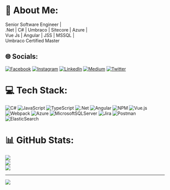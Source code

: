 # 💫 About Me:
Senior Software Engineer | <br>.Net | C# | Umbraco | Sitecore | Azure |<br>Vue Js | Angular | JSS | MSSQL |<br>Umbraco Certified Master<br>


## 🌐 Socials:
[![Facebook](https://img.shields.io/badge/Facebook-%231877F2.svg?logo=Facebook&logoColor=white)](https://facebook.com/https://www.facebook.com/nijas.ah) [![Instagram](https://img.shields.io/badge/Instagram-%23E4405F.svg?logo=Instagram&logoColor=white)](https://instagram.com/https://www.instagram.com/nijazhameed/) [![LinkedIn](https://img.shields.io/badge/LinkedIn-%230077B5.svg?logo=linkedin&logoColor=white)](https://linkedin.com/in/https://www.linkedin.com/in/nijas-hameed/) [![Medium](https://img.shields.io/badge/Medium-12100E?logo=medium&logoColor=white)](https://medium.com/@https://medium.com/@nijasmon.ah) [![Twitter](https://img.shields.io/badge/Twitter-%231DA1F2.svg?logo=Twitter&logoColor=white)](https://twitter.com/https://twitter.com/NijazHameed) 

# 💻 Tech Stack:
![C#](https://img.shields.io/badge/c%23-%23239120.svg?style=for-the-badge&logo=c-sharp&logoColor=white) ![JavaScript](https://img.shields.io/badge/javascript-%23323330.svg?style=for-the-badge&logo=javascript&logoColor=%23F7DF1E) ![TypeScript](https://img.shields.io/badge/typescript-%23007ACC.svg?style=for-the-badge&logo=typescript&logoColor=white) ![.Net](https://img.shields.io/badge/.NET-5C2D91?style=for-the-badge&logo=.net&logoColor=white) ![Angular](https://img.shields.io/badge/angular-%23DD0031.svg?style=for-the-badge&logo=angular&logoColor=white) ![NPM](https://img.shields.io/badge/NPM-%23000000.svg?style=for-the-badge&logo=npm&logoColor=white) ![Vue.js](https://img.shields.io/badge/vuejs-%2335495e.svg?style=for-the-badge&logo=vuedotjs&logoColor=%234FC08D) ![Webpack](https://img.shields.io/badge/webpack-%238DD6F9.svg?style=for-the-badge&logo=webpack&logoColor=black) ![Azure](https://img.shields.io/badge/azure-%230072C6.svg?style=for-the-badge&logo=azure-devops&logoColor=white) ![MicrosoftSQLServer](https://img.shields.io/badge/Microsoft%20SQL%20Sever-CC2927?style=for-the-badge&logo=microsoft%20sql%20server&logoColor=white) ![Jira](https://img.shields.io/badge/jira-%230A0FFF.svg?style=for-the-badge&logo=jira&logoColor=white) ![Postman](https://img.shields.io/badge/Postman-FF6C37?style=for-the-badge&logo=postman&logoColor=white) ![ElasticSearch](https://img.shields.io/badge/-ElasticSearch-005571?style=for-the-badge&logo=elasticsearch)
# 📊 GitHub Stats:
![](https://github-readme-stats.vercel.app/api?username=NijasHameed&theme=dark&hide_border=false&include_all_commits=false&count_private=false)<br/>
![](https://github-readme-streak-stats.herokuapp.com/?user=NijasHameed&theme=dark&hide_border=false)<br/>
![](https://github-readme-stats.vercel.app/api/top-langs/?username=NijasHameed&theme=dark&hide_border=false&include_all_commits=false&count_private=false&layout=compact)

---
[![](https://visitcount.itsvg.in/api?id=NijasHameed&icon=0&color=0)](https://visitcount.itsvg.in)
